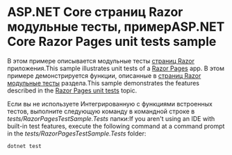 # <a name="aspnet-core-razor-pages-unit-tests-sample"></a><span data-ttu-id="18c0e-101">ASP.NET Core страниц Razor модульные тесты, пример</span><span class="sxs-lookup"><span data-stu-id="18c0e-101">ASP.NET Core Razor Pages unit tests sample</span></span>

<span data-ttu-id="18c0e-102">В этом примере описывается модульные тесты [страниц Razor](https://docs.microsoft.com/aspnet/core/mvc/razor-pages) приложения.</span><span class="sxs-lookup"><span data-stu-id="18c0e-102">This sample illustrates unit tests of a [Razor Pages](https://docs.microsoft.com/aspnet/core/mvc/razor-pages) app.</span></span> <span data-ttu-id="18c0e-103">В этом примере демонстрируется функции, описанные в [страниц Razor модульные тесты](https://docs.microsoft.com/aspnet/core/test/razor-pages-tests) раздела.</span><span class="sxs-lookup"><span data-stu-id="18c0e-103">This sample demonstrates the features described in the [Razor Pages unit tests](https://docs.microsoft.com/aspnet/core/test/razor-pages-tests) topic.</span></span>

<span data-ttu-id="18c0e-104">Если вы не используете Интегрированную с функциями встроенных тестов, выполните следующую команду в командной строке в *tests/RazorPagesTestSample.Tests* папки:</span><span class="sxs-lookup"><span data-stu-id="18c0e-104">If you aren't using an IDE with built-in test features, execute the following command at a command prompt in the *tests/RazorPagesTestSample.Tests* folder:</span></span>

```console
dotnet test
```
